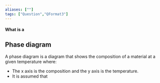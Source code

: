 ```yaml
---
aliases: [""]
tags: ["Question","QFormat3"]
---
```


#### What is a
## Phase diagram
A phase diagram is a diagram that shows the composition of a material at a given temperature where:
- The x axis is the composition and the y axis is the temperature.
- It is assumed that